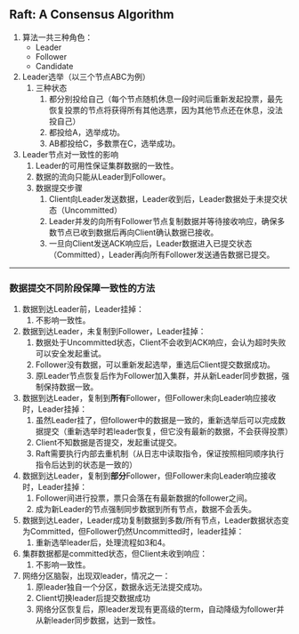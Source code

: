 ## Raft: A Consensus Algorithm
1. 算法一共三种角色：
    - Leader
    - Follower
    - Candidate
2. Leader选举（以三个节点ABC为例）
   1. 三种状态
      1. 都分别投给自己（每个节点随机休息一段时间后重新发起投票，最先恢复投票的节点将获得所有其他选票，因为其他节点还在休息，没法投自己）
      2. 都投给A，选举成功。
      3. AB都投给C，多数票在C，选举成功。
3. Leader节点对一致性的影响
   1. Leader的可用性保证集群数据的一致性。
   2. 数据的流向只能从Leader到Follower。
   3. 数据提交步骤
      1. Client向Leader发送数据，Leader收到后，Leader数据处于未提交状态（Uncommitted）
      2. Leader并发的向所有Follower节点复制数据并等待接收响应，确保多数节点已收到数据后再向Client确认数据已接收。
      3. 一旦向Client发送ACK响应后，Leader数据进入已提交状态（Committed），Leader再向所有Follower发送通告数据已提交。 
- - -
### 数据提交不同阶段保障一致性的方法
1. 数据到达Leader前，Leader挂掉：
   1. 不影响一致性。
2. 数据到达Leader，未复制到Follower，Leader挂掉：
   1. 数据处于Uncommitted状态，Client不会收到ACK响应，会认为超时失败可以安全发起重试。
   2. Follower没有数据，可以重新发起选举，重选后Client提交数据成功。
   3. 原Leader节点恢复后作为Follower加入集群，并从新Leader同步数据，强制保持数据一致。
3. 数据到达Leader，复制到**所有**Follower，但Follower未向Leader响应接收时，Leader挂掉：
   1. 虽然Leader挂了，但follower中的数据是一致的，重新选举后可以完成数据提交（重新选举时若leader恢复，但它没有最新的数据，不会获得投票）
   2. Client不知数据是否提交，发起重试提交。
   3. Raft需要执行内部去重机制（从日志中读取指令，保证按照相同顺序执行指令后达到的状态是一致的）
4. 数据到达Leader，复制到**部分**Follower，但Follower未向Leader响应接收时，Leader挂掉：
   1. Follower间进行投票，票只会落在有最新数据的follower之间。
   2. 成为新Leader的节点强制同步数据到所有节点，数据不会丢失。
5. 数据到达Leader，Leader成功复制数据到多数/所有节点，Leader数据状态变为Committed，但Follower仍然Uncommitted时，leader挂掉：
   1. 重新选举leader后，处理流程如3和4。
6. 集群数据都是committed状态，但Client未收到响应：
   1. 不影响一致性。
7. 网络分区脑裂，出现双leader，情况之一：
   1. 原leader独自一个分区，数据永远无法提交成功。
   2. Client切换leader后提交数据成功
   3. 网络分区恢复后，原leader发现有更高级的term，自动降级为follower并从新leader同步数据，达到一致性。